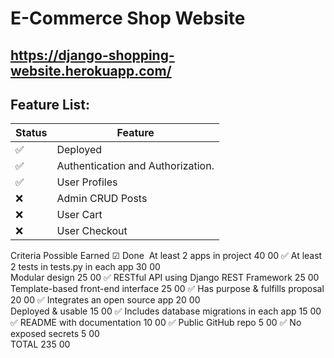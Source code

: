 E-Commerce Shop Website
========================

https://django-shopping-website.herokuapp.com/
-----------------


Feature List:
----------------

|        Status         |           Feature                 |
| --------------------- | --------------------------------- |
|          ✅           | Deployed                          |
|          ✅           | Authentication and Authorization. |
|          ✅           | User Profiles                     |
|          ❌           | Admin CRUD Posts                  |
|          ❌           | User Cart                         |
|          ❌           | User Checkout                     |




Criteria	                                    Possible	Earned	☑ Done ️
At least 2 apps in project	                       40	      00	   ✅
At least 2 tests in tests.py in each app	       30	      00	   
Modular design	                                   25	      00	   ✅
RESTful API using Django REST Framework	           25	      00	
Template-based front-end interface	               25	      00	   ✅
Has purpose & fulfills proposal	                   20	      00	   ✅
Integrates an open source app	                   20	      00	
Deployed & usable	                               15	      00	   ✅
Includes database migrations in each app	       15	      00	   ✅
README with documentation	                       10	      00	   ✅
Public GitHub repo	                                5	      00	   ✅
No exposed secrets	                                5	      00	
TOTAL	                                          235	      00	